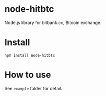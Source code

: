 # node-hitbtc
Node.js library for bitbank.cc, Bitcoin exchange.



# Install
`npm install node-hitbtc`

# How to use
See `example` folder for detail.
